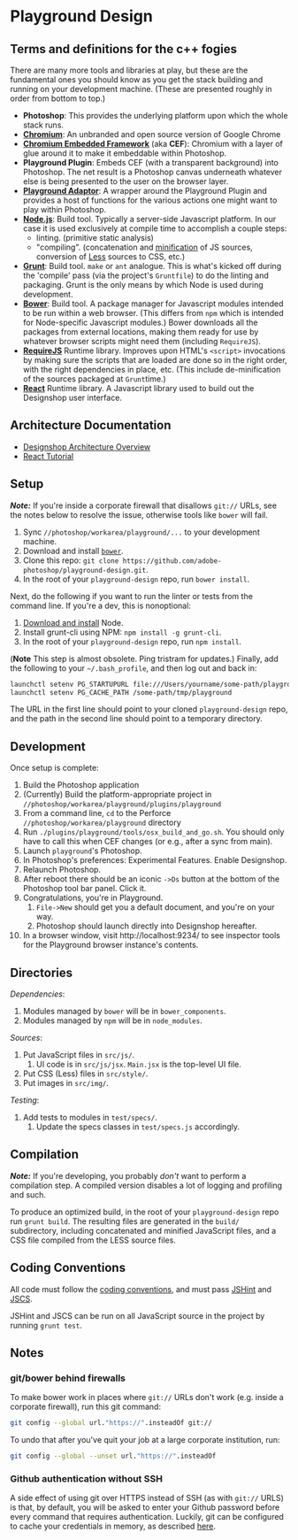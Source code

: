 Playground Design
=================

Terms and definitions for the c++ fogies
-------------

There are many more tools and libraries at play, but these are the fundamental ones you should know as you get the stack building and running on your development machine. (These are presented roughly in order from bottom to top.)

 - **Photoshop**: This provides the underlying platform upon which the whole stack runs.
 - [**Chromium**](http://en.wikipedia.org/wiki/Chromium_%28web_browser%29): An unbranded and open source version of Google Chrome
 - [**Chromium Embedded Framework**](https://code.google.com/p/chromiumembedded/) (aka **CEF**): Chromium with a layer of glue around it to make it embeddable within Photoshop.
 - **Playground Plugin**: Embeds CEF (with a transparent background) into Photoshop. The net result is a Photoshop canvas underneath whatever else is being presented to the user on the browser layer.
 - [**Playground Adaptor**](https://github.com/adobe-photoshop/playground-adapter/): A wrapper around the Playground Plugin and provides a host of functions for the various actions one might want to play within Photoshop.
 - [**Node.js**](http://nodejs.org/): Build tool. Typically a server-side Javascript platform. In our case it is used exclusively at compile time to accomplish a couple steps:
     - linting. (primitive static analysis)
     - "compiling". (concatenation and [minification](http://requirejs.org/docs/optimization.html) of JS sources, conversion of [Less](http://lesscss.org/) sources to CSS, etc.)
 - [**Grunt**](http://gruntjs.com/): Build tool. `make` or `ant` analogue. This is what's kicked off during the 'compile' pass (via the project's `Gruntfile`) to do the linting and packaging. Grunt is the only means by which Node is used during development.
 - [**Bower**](http://bower.io/): Build tool. A package manager for Javascript modules intended to be run within a web browser. (This differs from `npm` which is intended for Node-specific Javascript modules.) Bower downloads all the packages from external locations, making them ready for use by whatever browser scripts might need them (including `RequireJS`).
 - [**RequireJS**](http://requirejs.org/) Runtime library. Improves upon HTML's `<script>` invocations by making sure the scripts that are loaded are done so in the right order, with the right dependencies in place, etc. (This include de-minification of the sources packaged at `Grunt`time.)
 - [**React**](http://facebook.github.io/react/) Runtime library. A Javascript library used to build out the Designshop user interface.

Architecture Documentation
--------------------------

 - [Designshop Architecture Overview](https://github.com/adobe-photoshop/playground-design/wiki/Designshop-Architecture)
 - [React Tutorial](http://facebook.github.io/react/docs/tutorial.html)

Setup
-----

***Note:*** If you're inside a corporate firewall that disallows `git://` URLs, see the notes below to resolve the issue, otherwise tools like `bower` will fail.

1. Sync `//photoshop/workarea/playground/...` to your development machine.
2. Download and install [`bower`](http://bower.io/).
3. Clone this repo: `git clone https://github.com/adobe-photoshop/playground-design.git`.
4. In the root of your `playground-design` repo, run `bower install`.

Next, do the following if you want to run the linter or tests from the command line. If you're a dev, this is nonoptional:

1. [Download and install](http://nodejs.org/download/) Node.
2. Install grunt-cli using NPM: `npm install -g grunt-cli`.
3. In the root of your `playground-design` repo, run `npm install`.

(**Note** This step is almost obsolete. Ping tristram for updates.) Finally, add the following to your `~/.bash_profile`, and then log out and back in:
```bash
launchctl setenv PG_STARTUPURL file:///Users/yourname/some-path/playground-design/src/index.html
launchctl setenv PG_CACHE_PATH /some-path/tmp/playground
```
The URL in the first line should point to your cloned `playground-design` repo, and the path in the second line should point to a temporary directory.

Development
-----------

Once setup is complete:

1. Build the Photoshop application
2. (Currently) Build the platform-appropriate project in `//photoshop/workarea/playground/plugins/playground`
3. From a command line, `cd` to the Perforce `//photoshop/workarea/playground` directory
4. Run `./plugins/playground/tools/osx_build_and_go.sh`. You should only have to call this when CEF changes (or e.g., after a sync from main).
5. Launch `playground`'s Photoshop.
6. In Photoshop's preferences: Experimental Features. Enable Designshop.
7. Relaunch Photoshop.
8. After reboot there should be an iconic `->Ds` button at the bottom of the Photoshop tool bar panel. Click it.
9. Congratulations, you're in Playground.
    1. `File->New` should get you a default document, and you're on your way.
    2. Photoshop should launch directly into Designshop hereafter.
10. In a browser window, visit http://localhost:9234/ to see inspector tools for the Playground browser instance's contents.

Directories
-----------

_Dependencies_:

1. Modules managed by `bower` will be in `bower_components`.
2. Modules managed by `npm` will be in `node_modules`. 

_Sources_:

1. Put JavaScript files in `src/js/`.
    1. UI code is in `src/js/jsx`. `Main.jsx` is the top-level UI file.
2. Put CSS (Less) files in `src/style/`.
3. Put images in `src/img/`.

_Testing_:

1. Add tests to modules in `test/specs/`.
    1. Update the specs classes in `test/specs.js` accordingly.

Compilation
-----------

***Note:*** If you're developing, you probably _don't_ want to perform a compilation step. A compiled version disables a lot of logging and profiling and such.

To produce an optimized build, in the root of your `playground-design` repo run `grunt build`. The resulting files are generated in the `build/` subdirectory, including concatenated and minified JavaScript files, and a CSS file compiled from the LESS source files. 

Coding Conventions
------------------

All code must follow the [coding conventions](https://github.com/adobe-photoshop/playground-design/wiki/Coding-Conventions), and must pass [JSHint](http://www.jshint.com/) and [JSCS](https://github.com/jscs-dev/node-jscs).

JSHint and JSCS can be run on all JavaScript source in the project by running `grunt test`. 

Notes
-----

### git/bower behind firewalls

To make bower work in places where `git://` URLs don't work (e.g. inside a corporate firewall), run this git command:

```bash
git config --global url."https://".insteadOf git://
```

To undo that after you've quit your job at a large corporate institution, run:

```bash
git config --global --unset url."https://".insteadOf
```

### Github authentication without SSH

A side effect of using git over HTTPS instead of SSH (as with `git://` URLS) is that, by default, you will be asked to enter your Github password before every command that requires authentication. Luckily, git can be configured to cache your credentials in memory, as described [here](https://help.github.com/articles/caching-your-github-password-in-git/).
